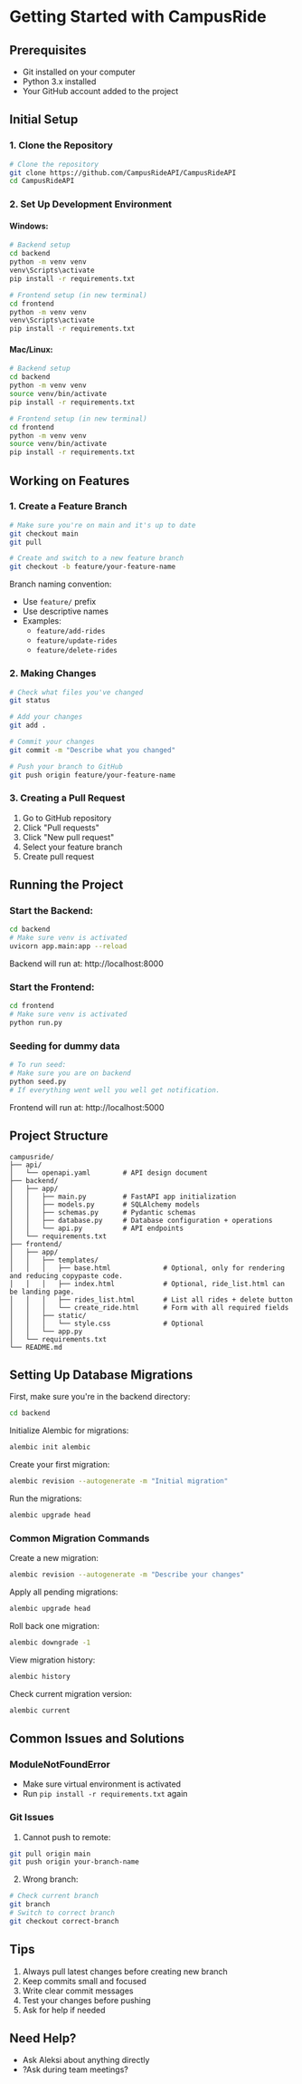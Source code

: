 # Getting Started with CampusRide

## Prerequisites

- Git installed on your computer
- Python 3.x installed
- Your GitHub account added to the project

## Initial Setup

### 1. Clone the Repository

```bash
# Clone the repository
git clone https://github.com/CampusRideAPI/CampusRideAPI
cd CampusRideAPI
```

### 2. Set Up Development Environment

#### Windows:

```bash
# Backend setup
cd backend
python -m venv venv
venv\Scripts\activate
pip install -r requirements.txt

# Frontend setup (in new terminal)
cd frontend
python -m venv venv
venv\Scripts\activate
pip install -r requirements.txt
```

#### Mac/Linux:

```bash
# Backend setup
cd backend
python -m venv venv
source venv/bin/activate
pip install -r requirements.txt

# Frontend setup (in new terminal)
cd frontend
python -m venv venv
source venv/bin/activate
pip install -r requirements.txt
```

## Working on Features

### 1. Create a Feature Branch

```bash
# Make sure you're on main and it's up to date
git checkout main
git pull

# Create and switch to a new feature branch
git checkout -b feature/your-feature-name
```

Branch naming convention:

- Use `feature/` prefix
- Use descriptive names
- Examples:
  - `feature/add-rides`
  - `feature/update-rides`
  - `feature/delete-rides`

### 2. Making Changes

```bash
# Check what files you've changed
git status

# Add your changes
git add .

# Commit your changes
git commit -m "Describe what you changed"

# Push your branch to GitHub
git push origin feature/your-feature-name
```

### 3. Creating a Pull Request

1. Go to GitHub repository
2. Click "Pull requests"
3. Click "New pull request"
4. Select your feature branch
5. Create pull request

## Running the Project

### Start the Backend:

```bash
cd backend
# Make sure venv is activated
uvicorn app.main:app --reload
```

Backend will run at: http://localhost:8000

### Start the Frontend:

```bash
cd frontend
# Make sure venv is activated
python run.py
```
### Seeding for dummy data
```bash
# To run seed:
# Make sure you are on backend
python seed.py
# If everything went well you well get notification. 
```
Frontend will run at: http://localhost:5000

## Project Structure

```
campusride/
├── api/
│   └── openapi.yaml        # API design document
├── backend/
│   ├── app/
│   │   ├── main.py         # FastAPI app initialization
│   │   ├── models.py       # SQLAlchemy models
│   │   ├── schemas.py      # Pydantic schemas
│   │   ├── database.py     # Database configuration + operations
│   │   └── api.py          # API endpoints
│   └── requirements.txt
├── frontend/
│   ├── app/
│   │   ├── templates/
│   │   │   ├── base.html             # Optional, only for rendering and reducing copypaste code.
│   │   │   ├── index.html            # Optional, ride_list.html can be landing page.
│   │   │   ├── rides_list.html       # List all rides + delete button
│   │   │   └── create_ride.html      # Form with all required fields
│   │   ├── static/
│   │   │   └── style.css             # Optional
│   │   └── app.py
│   └── requirements.txt
└── README.md
```

## Setting Up Database Migrations

First, make sure you're in the backend directory:

```bash
cd backend
```

Initialize Alembic for migrations:

```bash
alembic init alembic
```

Create your first migration:

```bash
alembic revision --autogenerate -m "Initial migration"
```

Run the migrations:

```bash
alembic upgrade head
```

### Common Migration Commands

Create a new migration:

```bash
alembic revision --autogenerate -m "Describe your changes"
```

Apply all pending migrations:

```bash
alembic upgrade head
```

Roll back one migration:

```bash
alembic downgrade -1
```

View migration history:

```bash
alembic history
```

Check current migration version:

```bash
alembic current
```

## Common Issues and Solutions

### ModuleNotFoundError

- Make sure virtual environment is activated
- Run `pip install -r requirements.txt` again

### Git Issues

1. Cannot push to remote:

```bash
git pull origin main
git push origin your-branch-name
```

2. Wrong branch:

```bash
# Check current branch
git branch
# Switch to correct branch
git checkout correct-branch
```

## Tips

1. Always pull latest changes before creating new branch
2. Keep commits small and focused
3. Write clear commit messages
4. Test your changes before pushing
5. Ask for help if needed

## Need Help?

- Ask Aleksi about anything directly
- ?Ask during team meetings?

